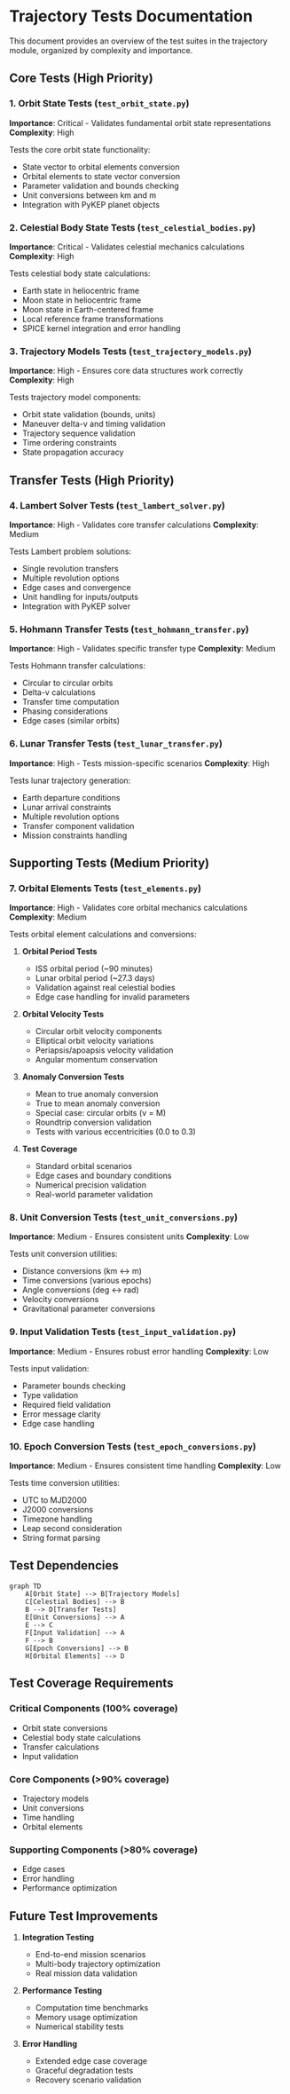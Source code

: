 # Trajectory Tests Documentation

This document provides an overview of the test suites in the trajectory module, organized by complexity and importance.

## Core Tests (High Priority)

### 1. Orbit State Tests (`test_orbit_state.py`)
**Importance**: Critical - Validates fundamental orbit state representations
**Complexity**: High

Tests the core orbit state functionality:
- State vector to orbital elements conversion
- Orbital elements to state vector conversion
- Parameter validation and bounds checking
- Unit conversions between km and m
- Integration with PyKEP planet objects

### 2. Celestial Body State Tests (`test_celestial_bodies.py`)
**Importance**: Critical - Validates celestial mechanics calculations
**Complexity**: High

Tests celestial body state calculations:
- Earth state in heliocentric frame
- Moon state in heliocentric frame
- Moon state in Earth-centered frame
- Local reference frame transformations
- SPICE kernel integration and error handling

### 3. Trajectory Models Tests (`test_trajectory_models.py`)
**Importance**: High - Ensures core data structures work correctly
**Complexity**: High

Tests trajectory model components:
- Orbit state validation (bounds, units)
- Maneuver delta-v and timing validation
- Trajectory sequence validation
- Time ordering constraints
- State propagation accuracy

## Transfer Tests (High Priority)

### 4. Lambert Solver Tests (`test_lambert_solver.py`)
**Importance**: High - Validates core transfer calculations
**Complexity**: Medium

Tests Lambert problem solutions:
- Single revolution transfers
- Multiple revolution options
- Edge cases and convergence
- Unit handling for inputs/outputs
- Integration with PyKEP solver

### 5. Hohmann Transfer Tests (`test_hohmann_transfer.py`)
**Importance**: High - Validates specific transfer type
**Complexity**: Medium

Tests Hohmann transfer calculations:
- Circular to circular orbits
- Delta-v calculations
- Transfer time computation
- Phasing considerations
- Edge cases (similar orbits)

### 6. Lunar Transfer Tests (`test_lunar_transfer.py`)
**Importance**: High - Tests mission-specific scenarios
**Complexity**: High

Tests lunar trajectory generation:
- Earth departure conditions
- Lunar arrival constraints
- Multiple revolution options
- Transfer component validation
- Mission constraints handling

## Supporting Tests (Medium Priority)

### 7. Orbital Elements Tests (`test_elements.py`)
**Importance**: High - Validates core orbital mechanics calculations
**Complexity**: Medium

Tests orbital element calculations and conversions:

1. **Orbital Period Tests**
   - ISS orbital period (~90 minutes)
   - Lunar orbital period (~27.3 days)
   - Validation against real celestial bodies
   - Edge case handling for invalid parameters

2. **Orbital Velocity Tests**
   - Circular orbit velocity components
   - Elliptical orbit velocity variations
   - Periapsis/apoapsis velocity validation
   - Angular momentum conservation

3. **Anomaly Conversion Tests**
   - Mean to true anomaly conversion
   - True to mean anomaly conversion
   - Special case: circular orbits (ν = M)
   - Roundtrip conversion validation
   - Tests with various eccentricities (0.0 to 0.3)

4. **Test Coverage**
   - Standard orbital scenarios
   - Edge cases and boundary conditions
   - Numerical precision validation
   - Real-world parameter validation

### 8. Unit Conversion Tests (`test_unit_conversions.py`)
**Importance**: Medium - Ensures consistent units
**Complexity**: Low

Tests unit conversion utilities:
- Distance conversions (km ↔ m)
- Time conversions (various epochs)
- Angle conversions (deg ↔ rad)
- Velocity conversions
- Gravitational parameter conversions

### 9. Input Validation Tests (`test_input_validation.py`)
**Importance**: Medium - Ensures robust error handling
**Complexity**: Low

Tests input validation:
- Parameter bounds checking
- Type validation
- Required field validation
- Error message clarity
- Edge case handling

### 10. Epoch Conversion Tests (`test_epoch_conversions.py`)
**Importance**: Medium - Ensures consistent time handling
**Complexity**: Low

Tests time conversion utilities:
- UTC to MJD2000
- J2000 conversions
- Timezone handling
- Leap second consideration
- String format parsing

## Test Dependencies

```mermaid
graph TD
    A[Orbit State] --> B[Trajectory Models]
    C[Celestial Bodies] --> B
    B --> D[Transfer Tests]
    E[Unit Conversions] --> A
    E --> C
    F[Input Validation] --> A
    F --> B
    G[Epoch Conversions] --> B
    H[Orbital Elements] --> D
```

## Test Coverage Requirements

### Critical Components (100% coverage)
- Orbit state conversions
- Celestial body state calculations
- Transfer calculations
- Input validation

### Core Components (>90% coverage)
- Trajectory models
- Unit conversions
- Time handling
- Orbital elements

### Supporting Components (>80% coverage)
- Edge cases
- Error handling
- Performance optimization

## Future Test Improvements

1. **Integration Testing**
   - End-to-end mission scenarios
   - Multi-body trajectory optimization
   - Real mission data validation

2. **Performance Testing**
   - Computation time benchmarks
   - Memory usage optimization
   - Numerical stability tests

3. **Error Handling**
   - Extended edge case coverage
   - Graceful degradation tests
   - Recovery scenario validation 